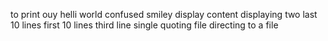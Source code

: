 to print ouy helli world
confused smiley
display content
displaying two
last 10 lines
first 10 lines
third line 
single quoting file
directing to a file
